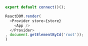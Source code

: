 ```javascript
export default connect()();
```

```javascript
ReactDOM.render(
  <Provider store={store}
    <App />
  </Provider>
, document.getElementById('root'));
)
```
